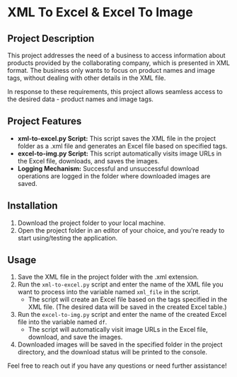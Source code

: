 # XML To Excel & Excel To Image

## Project Description

This project addresses the need of a business to access information about products provided by the collaborating company, which is presented in XML format. The business only wants to focus on product names and image tags, without dealing with other details in the XML file. 

In response to these requirements, this project allows seamless access to the desired data - product names and image tags.

## Project Features

- **xml-to-excel.py Script:** This script saves the XML file in the project folder as a .xml file and generates an Excel file based on specified tags.
- **excel-to-img.py Script:** This script automatically visits image URLs in the Excel file, downloads, and saves the images.
- **Logging Mechanism:** Successful and unsuccessful download operations are logged in the folder where downloaded images are saved.

## Installation

1. Download the project folder to your local machine.
2. Open the project folder in an editor of your choice, and you're ready to start using/testing the application.

## Usage

1. Save the XML file in the project folder with the .xml extension.
2. Run the `xml-to-excel.py` script and enter the name of the XML file you want to process into the variable named `xml_file` in the script.
   - The script will create an Excel file based on the tags specified in the XML file. (The desired data will be saved in the created Excel table.)
3. Run the `excel-to-img.py` script and enter the name of the created Excel file into the variable named `df`.
   - The script will automatically visit image URLs in the Excel file, download, and save the images.
4. Downloaded images will be saved in the specified folder in the project directory, and the download status will be printed to the console.

Feel free to reach out if you have any questions or need further assistance!
